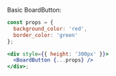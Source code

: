 Basic BoardButton:

```jsx
const props = {
  background_color: 'red',
  border_color: 'green'
};

<div style={{ height: '300px' }}>
  <BoardButton {...props} />
</div>;
```
